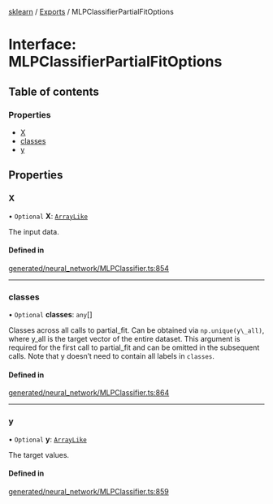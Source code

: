 [sklearn](../readme.md) / [Exports](../modules.md) / MLPClassifierPartialFitOptions

# Interface: MLPClassifierPartialFitOptions

## Table of contents

### Properties

- [X](MLPClassifierPartialFitOptions.md#x)
- [classes](MLPClassifierPartialFitOptions.md#classes)
- [y](MLPClassifierPartialFitOptions.md#y)

## Properties

### X

• `Optional` **X**: [`ArrayLike`](../modules.md#arraylike)

The input data.

#### Defined in

[generated/neural_network/MLPClassifier.ts:854](https://github.com/transitive-bullshit/scikit-learn-ts/blob/367336a/packages/sklearn/src/generated/neural_network/MLPClassifier.ts#L854)

___

### classes

• `Optional` **classes**: `any`[]

Classes across all calls to partial\_fit. Can be obtained via `np.unique(y\_all)`, where y\_all is the target vector of the entire dataset. This argument is required for the first call to partial\_fit and can be omitted in the subsequent calls. Note that y doesn’t need to contain all labels in `classes`.

#### Defined in

[generated/neural_network/MLPClassifier.ts:864](https://github.com/transitive-bullshit/scikit-learn-ts/blob/367336a/packages/sklearn/src/generated/neural_network/MLPClassifier.ts#L864)

___

### y

• `Optional` **y**: [`ArrayLike`](../modules.md#arraylike)

The target values.

#### Defined in

[generated/neural_network/MLPClassifier.ts:859](https://github.com/transitive-bullshit/scikit-learn-ts/blob/367336a/packages/sklearn/src/generated/neural_network/MLPClassifier.ts#L859)
